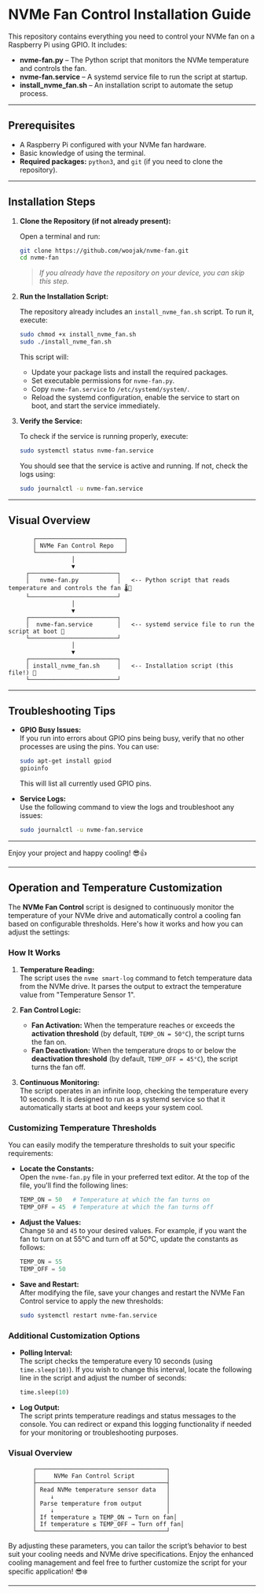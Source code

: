 
# NVMe Fan Control Installation Guide

This repository contains everything you need to control your NVMe fan on a Raspberry Pi using GPIO. It includes:

- **nvme-fan.py** – The Python script that monitors the NVMe temperature and controls the fan.
- **nvme-fan.service** – A systemd service file to run the script at startup.
- **install_nvme_fan.sh** – An installation script to automate the setup process.

---

## Prerequisites

- A Raspberry Pi configured with your NVMe fan hardware.
- Basic knowledge of using the terminal.
- **Required packages:** `python3`, and `git` (if you need to clone the repository).

---

## Installation Steps

1. **Clone the Repository (if not already present):**

   Open a terminal and run:
   ```bash
   git clone https://github.com/woojak/nvme-fan.git
   cd nvme-fan
   ```
   > *If you already have the repository on your device, you can skip this step.*

2. **Run the Installation Script:**

   The repository already includes an `install_nvme_fan.sh` script. To run it, execute:
   ```bash
   sudo chmod +x install_nvme_fan.sh
   sudo ./install_nvme_fan.sh
   ```
   This script will:
   - Update your package lists and install the required packages.
   - Set executable permissions for `nvme-fan.py`.
   - Copy `nvme-fan.service` to `/etc/systemd/system/`.
   - Reload the systemd configuration, enable the service to start on boot, and start the service immediately.

3. **Verify the Service:**

   To check if the service is running properly, execute:
   ```bash
   sudo systemctl status nvme-fan.service
   ```
   You should see that the service is active and running. If not, check the logs using:
   ```bash
   sudo journalctl -u nvme-fan.service
   ```

---

## Visual Overview

```
       ┌─────────────────────────┐
       │ NVMe Fan Control Repo   │
       └─────────────────────────┘
                  │
                  ▼
     ┌─────────────────────────┐
     │   nvme-fan.py           │   <-- Python script that reads temperature and controls the fan 🌡️💨
     └─────────────────────────┘
                  │
                  ▼
     ┌─────────────────────────┐
     │  nvme-fan.service       │   <-- systemd service file to run the script at boot 🔧
     └─────────────────────────┘
                  │
                  ▼
     ┌─────────────────────────┐
     │ install_nvme_fan.sh     │   <-- Installation script (this file!) 🚀
     └─────────────────────────┘
```

---

## Troubleshooting Tips

- **GPIO Busy Issues:**  
  If you run into errors about GPIO pins being busy, verify that no other processes are using the pins. You can use:
  ```bash
  sudo apt-get install gpiod
  gpioinfo
  ```
  This will list all currently used GPIO pins.

- **Service Logs:**  
  Use the following command to view the logs and troubleshoot any issues:
  ```bash
  sudo journalctl -u nvme-fan.service
  ```

---

Enjoy your project and happy cooling! 😎👍

----------------------------------------------------------------------------------------


## Operation and Temperature Customization

The **NVMe Fan Control** script is designed to continuously monitor the temperature of your NVMe drive and automatically control a cooling fan based on configurable thresholds. 
Here's how it works and how you can adjust the settings:

### How It Works

1. **Temperature Reading:**  
   The script uses the `nvme smart-log` command to fetch temperature data from the NVMe drive. It parses the output to extract the temperature value from "Temperature Sensor 1".  

2. **Fan Control Logic:**  
   - **Fan Activation:** When the temperature reaches or exceeds the **activation threshold** (by default, `TEMP_ON = 50°C`), the script turns the fan on.
   - **Fan Deactivation:** When the temperature drops to or below the **deactivation threshold** (by default, `TEMP_OFF = 45°C`), the script turns the fan off.

3. **Continuous Monitoring:**  
   The script operates in an infinite loop, checking the temperature every 10 seconds. It is designed to run as a systemd service so that it automatically starts at boot and keeps your system cool.

### Customizing Temperature Thresholds

You can easily modify the temperature thresholds to suit your specific requirements:

- **Locate the Constants:**  
  Open the `nvme-fan.py` file in your preferred text editor. At the top of the file, you'll find the following lines:

  ```python
  TEMP_ON = 50   # Temperature at which the fan turns on
  TEMP_OFF = 45  # Temperature at which the fan turns off
  ```

- **Adjust the Values:**  
  Change `50` and `45` to your desired values. For example, if you want the fan to turn on at 55°C and turn off at 50°C, update the constants as follows:

  ```python
  TEMP_ON = 55
  TEMP_OFF = 50
  ```

- **Save and Restart:**  
  After modifying the file, save your changes and restart the NVMe Fan Control service to apply the new thresholds:

  ```bash
  sudo systemctl restart nvme-fan.service
  ```

### Additional Customization Options

- **Polling Interval:**  
  The script checks the temperature every 10 seconds (using `time.sleep(10)`). If you wish to change this interval, locate the following line in the script and adjust the number of seconds:

  ```python
  time.sleep(10)
  ```

- **Log Output:**  
  The script prints temperature readings and status messages to the console. You can redirect or expand this logging functionality if needed for your monitoring or troubleshooting purposes.

### Visual Overview

```
       ┌─────────────────────────────────────┐
       │     NVMe Fan Control Script         │
       ├─────────────────────────────────────┤
       │ Read NVMe temperature sensor data   │
       │    ↓                                │
       │ Parse temperature from output       │
       │    ↓                                │
       │ If temperature ≥ TEMP_ON → Turn on fan│
       │ If temperature ≤ TEMP_OFF → Turn off fan│
       └─────────────────────────────────────┘
```

By adjusting these parameters, you can tailor the script’s behavior to best suit your cooling needs and NVMe drive specifications. Enjoy the enhanced cooling management and feel free to further customize the script for your specific application! 😎❄️

---
